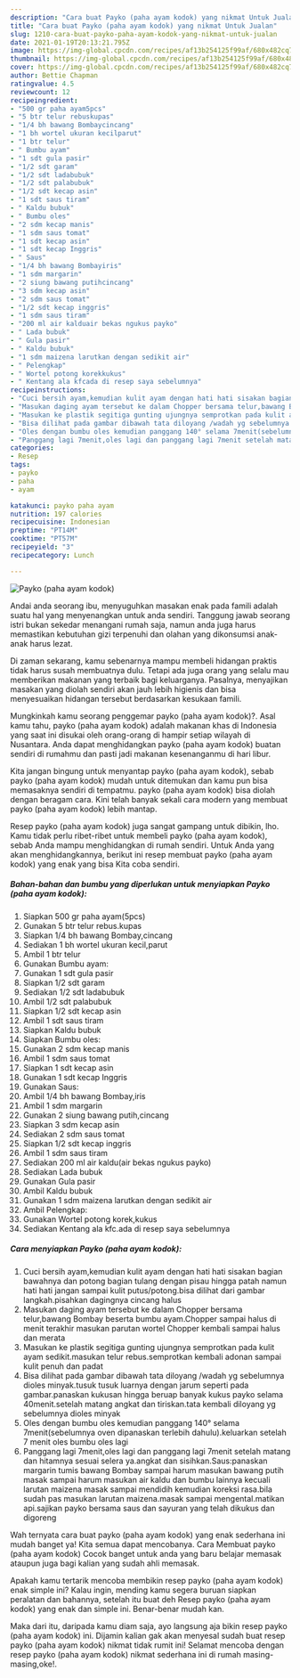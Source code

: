 ```yaml
---
description: "Cara buat Payko (paha ayam kodok) yang nikmat Untuk Jualan"
title: "Cara buat Payko (paha ayam kodok) yang nikmat Untuk Jualan"
slug: 1210-cara-buat-payko-paha-ayam-kodok-yang-nikmat-untuk-jualan
date: 2021-01-19T20:13:21.795Z
image: https://img-global.cpcdn.com/recipes/af13b254125f99af/680x482cq70/payko-paha-ayam-kodok-foto-resep-utama.jpg
thumbnail: https://img-global.cpcdn.com/recipes/af13b254125f99af/680x482cq70/payko-paha-ayam-kodok-foto-resep-utama.jpg
cover: https://img-global.cpcdn.com/recipes/af13b254125f99af/680x482cq70/payko-paha-ayam-kodok-foto-resep-utama.jpg
author: Bettie Chapman
ratingvalue: 4.5
reviewcount: 12
recipeingredient:
- "500 gr paha ayam5pcs"
- "5 btr telur rebuskupas"
- "1/4 bh bawang Bombaycincang"
- "1 bh wortel ukuran kecilparut"
- "1 btr telur"
- " Bumbu ayam"
- "1 sdt gula pasir"
- "1/2 sdt garam"
- "1/2 sdt ladabubuk"
- "1/2 sdt palabubuk"
- "1/2 sdt kecap asin"
- "1 sdt saus tiram"
- " Kaldu bubuk"
- " Bumbu oles"
- "2 sdm kecap manis"
- "1 sdm saus tomat"
- "1 sdt kecap asin"
- "1 sdt kecap Inggris"
- " Saus"
- "1/4 bh bawang Bombayiris"
- "1 sdm margarin"
- "2 siung bawang putihcincang"
- "3 sdm kecap asin"
- "2 sdm saus tomat"
- "1/2 sdt kecap inggris"
- "1 sdm saus tiram"
- "200 ml air kalduair bekas ngukus payko"
- " Lada bubuk"
- " Gula pasir"
- " Kaldu bubuk"
- "1 sdm maizena larutkan dengan sedikit air"
- " Pelengkap"
- " Wortel potong korekkukus"
- " Kentang ala kfcada di resep saya sebelumnya"
recipeinstructions:
- "Cuci bersih ayam,kemudian kulit ayam dengan hati hati sisakan bagian bawahnya dan potong bagian tulang dengan pisau hingga patah namun hati hati jangan sampai kulit putus/potong.bisa dilihat dari gambar langkah.pisahkan dagingnya cincang halus"
- "Masukan daging ayam tersebut ke dalam Chopper bersama telur,bawang Bombay beserta bumbu ayam.Chopper sampai halus di menit terakhir masukan parutan wortel Chopper kembali sampai halus dan merata"
- "Masukan ke plastik segitiga gunting ujungnya semprotkan pada kulit ayam sedikit.masukan telur rebus.semprotkan kembali adonan sampai kulit penuh dan padat"
- "Bisa dilihat pada gambar dibawah tata diloyang /wadah yg sebelumnya dioles minyak.tusuk tusuk luarnya dengan jarum seperti pada gambar.panaskan kukusan hingga beruap banyak kukus payko selama 40menit.setelah matang angkat dan tiriskan.tata kembali diloyang yg sebelumnya dioles minyak"
- "Oles dengan bumbu oles kemudian panggang 140° selama 7menit(sebelumnya oven dipanaskan terlebih dahulu).keluarkan setelah 7 menit oles bumbu oles lagi"
- "Panggang lagi 7menit,oles lagi dan panggang lagi 7menit setelah matang dan hitamnya sesuai selera ya.angkat dan sisihkan.Saus:panaskan margarin tumis bawang Bombay sampai harum masukan bawang putih masak sampai harum masukan air kaldu dan bumbu lainnya kecuali larutan maizena masak sampai mendidih kemudian koreksi rasa.bila sudah pas masukan larutan maizena.masak sampai mengental.matikan api.sajikan payko bersama saus dan sayuran yang telah dikukus dan digoreng"
categories:
- Resep
tags:
- payko
- paha
- ayam

katakunci: payko paha ayam 
nutrition: 197 calories
recipecuisine: Indonesian
preptime: "PT14M"
cooktime: "PT57M"
recipeyield: "3"
recipecategory: Lunch

---
```



![Payko (paha ayam kodok)](https://img-global.cpcdn.com/recipes/af13b254125f99af/680x482cq70/payko-paha-ayam-kodok-foto-resep-utama.jpg)

Andai anda seorang ibu, menyuguhkan masakan enak pada famili adalah suatu hal yang menyenangkan untuk anda sendiri. Tanggung jawab seorang istri bukan sekedar menangani rumah saja, namun anda juga harus memastikan kebutuhan gizi terpenuhi dan olahan yang dikonsumsi anak-anak harus lezat.

Di zaman  sekarang, kamu sebenarnya mampu membeli hidangan praktis tidak harus susah membuatnya dulu. Tetapi ada juga orang yang selalu mau memberikan makanan yang terbaik bagi keluarganya. Pasalnya, menyajikan masakan yang diolah sendiri akan jauh lebih higienis dan bisa menyesuaikan hidangan tersebut berdasarkan kesukaan famili. 



Mungkinkah kamu seorang penggemar payko (paha ayam kodok)?. Asal kamu tahu, payko (paha ayam kodok) adalah makanan khas di Indonesia yang saat ini disukai oleh orang-orang di hampir setiap wilayah di Nusantara. Anda dapat menghidangkan payko (paha ayam kodok) buatan sendiri di rumahmu dan pasti jadi makanan kesenanganmu di hari libur.

Kita jangan bingung untuk menyantap payko (paha ayam kodok), sebab payko (paha ayam kodok) mudah untuk ditemukan dan kamu pun bisa memasaknya sendiri di tempatmu. payko (paha ayam kodok) bisa diolah dengan beragam cara. Kini telah banyak sekali cara modern yang membuat payko (paha ayam kodok) lebih mantap.

Resep payko (paha ayam kodok) juga sangat gampang untuk dibikin, lho. Kamu tidak perlu ribet-ribet untuk membeli payko (paha ayam kodok), sebab Anda mampu menghidangkan di rumah sendiri. Untuk Anda yang akan menghidangkannya, berikut ini resep membuat payko (paha ayam kodok) yang enak yang bisa Kita coba sendiri.

<!--inarticleads1-->

##### Bahan-bahan dan bumbu yang diperlukan untuk menyiapkan Payko (paha ayam kodok):

1. Siapkan 500 gr paha ayam(5pcs)
1. Gunakan 5 btr telur rebus.kupas
1. Siapkan 1/4 bh bawang Bombay,cincang
1. Sediakan 1 bh wortel ukuran kecil,parut
1. Ambil 1 btr telur
1. Gunakan  Bumbu ayam:
1. Gunakan 1 sdt gula pasir
1. Siapkan 1/2 sdt garam
1. Sediakan 1/2 sdt ladabubuk
1. Ambil 1/2 sdt palabubuk
1. Siapkan 1/2 sdt kecap asin
1. Ambil 1 sdt saus tiram
1. Siapkan  Kaldu bubuk
1. Siapkan  Bumbu oles:
1. Gunakan 2 sdm kecap manis
1. Ambil 1 sdm saus tomat
1. Siapkan 1 sdt kecap asin
1. Gunakan 1 sdt kecap Inggris
1. Gunakan  Saus:
1. Ambil 1/4 bh bawang Bombay,iris
1. Ambil 1 sdm margarin
1. Gunakan 2 siung bawang putih,cincang
1. Siapkan 3 sdm kecap asin
1. Sediakan 2 sdm saus tomat
1. Siapkan 1/2 sdt kecap inggris
1. Ambil 1 sdm saus tiram
1. Sediakan 200 ml air kaldu(air bekas ngukus payko)
1. Sediakan  Lada bubuk
1. Gunakan  Gula pasir
1. Ambil  Kaldu bubuk
1. Gunakan 1 sdm maizena larutkan dengan sedikit air
1. Ambil  Pelengkap:
1. Gunakan  Wortel potong korek,kukus
1. Sediakan  Kentang ala kfc.ada di resep saya sebelumnya




<!--inarticleads2-->

##### Cara menyiapkan Payko (paha ayam kodok):

1. Cuci bersih ayam,kemudian kulit ayam dengan hati hati sisakan bagian bawahnya dan potong bagian tulang dengan pisau hingga patah namun hati hati jangan sampai kulit putus/potong.bisa dilihat dari gambar langkah.pisahkan dagingnya cincang halus
1. Masukan daging ayam tersebut ke dalam Chopper bersama telur,bawang Bombay beserta bumbu ayam.Chopper sampai halus di menit terakhir masukan parutan wortel Chopper kembali sampai halus dan merata
1. Masukan ke plastik segitiga gunting ujungnya semprotkan pada kulit ayam sedikit.masukan telur rebus.semprotkan kembali adonan sampai kulit penuh dan padat
1. Bisa dilihat pada gambar dibawah tata diloyang /wadah yg sebelumnya dioles minyak.tusuk tusuk luarnya dengan jarum seperti pada gambar.panaskan kukusan hingga beruap banyak kukus payko selama 40menit.setelah matang angkat dan tiriskan.tata kembali diloyang yg sebelumnya dioles minyak
1. Oles dengan bumbu oles kemudian panggang 140° selama 7menit(sebelumnya oven dipanaskan terlebih dahulu).keluarkan setelah 7 menit oles bumbu oles lagi
1. Panggang lagi 7menit,oles lagi dan panggang lagi 7menit setelah matang dan hitamnya sesuai selera ya.angkat dan sisihkan.Saus:panaskan margarin tumis bawang Bombay sampai harum masukan bawang putih masak sampai harum masukan air kaldu dan bumbu lainnya kecuali larutan maizena masak sampai mendidih kemudian koreksi rasa.bila sudah pas masukan larutan maizena.masak sampai mengental.matikan api.sajikan payko bersama saus dan sayuran yang telah dikukus dan digoreng




Wah ternyata cara buat payko (paha ayam kodok) yang enak sederhana ini mudah banget ya! Kita semua dapat mencobanya. Cara Membuat payko (paha ayam kodok) Cocok banget untuk anda yang baru belajar memasak ataupun juga bagi kalian yang sudah ahli memasak.

Apakah kamu tertarik mencoba membikin resep payko (paha ayam kodok) enak simple ini? Kalau ingin, mending kamu segera buruan siapkan peralatan dan bahannya, setelah itu buat deh Resep payko (paha ayam kodok) yang enak dan simple ini. Benar-benar mudah kan. 

Maka dari itu, daripada kamu diam saja, ayo langsung aja bikin resep payko (paha ayam kodok) ini. Dijamin kalian gak akan menyesal sudah buat resep payko (paha ayam kodok) nikmat tidak rumit ini! Selamat mencoba dengan resep payko (paha ayam kodok) nikmat sederhana ini di rumah masing-masing,oke!.

